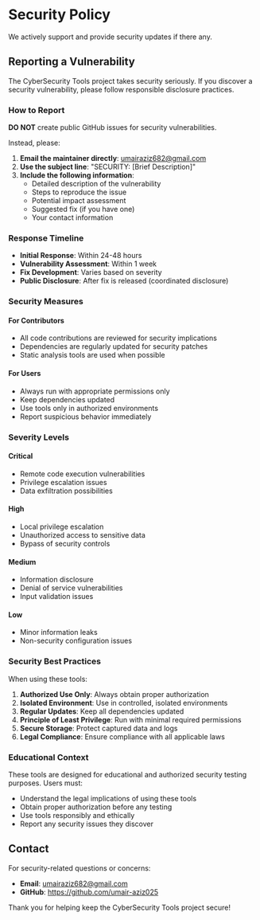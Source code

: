 # Security Policy

We actively support and provide security updates if there any.

## Reporting a Vulnerability

The CyberSecurity Tools project takes security seriously. If you discover a security vulnerability, please follow responsible disclosure practices.

### How to Report

**DO NOT** create public GitHub issues for security vulnerabilities.

Instead, please:

1. **Email the maintainer directly**: umairaziz682@gmail.com
2. **Use the subject line**: "SECURITY: [Brief Description]"
3. **Include the following information**:
   - Detailed description of the vulnerability
   - Steps to reproduce the issue
   - Potential impact assessment
   - Suggested fix (if you have one)
   - Your contact information

### Response Timeline

- **Initial Response**: Within 24-48 hours
- **Vulnerability Assessment**: Within 1 week
- **Fix Development**: Varies based on severity
- **Public Disclosure**: After fix is released (coordinated disclosure)

### Security Measures

#### For Contributors
- All code contributions are reviewed for security implications
- Dependencies are regularly updated for security patches
- Static analysis tools are used when possible

#### For Users
- Always run with appropriate permissions only
- Keep dependencies updated
- Use tools only in authorized environments
- Report suspicious behavior immediately

### Severity Levels

#### Critical
- Remote code execution vulnerabilities
- Privilege escalation issues
- Data exfiltration possibilities

#### High
- Local privilege escalation
- Unauthorized access to sensitive data
- Bypass of security controls

#### Medium
- Information disclosure
- Denial of service vulnerabilities
- Input validation issues

#### Low
- Minor information leaks
- Non-security configuration issues

### Security Best Practices

When using these tools:

1. **Authorized Use Only**: Always obtain proper authorization
2. **Isolated Environment**: Use in controlled, isolated environments
3. **Regular Updates**: Keep all dependencies updated
4. **Principle of Least Privilege**: Run with minimal required permissions
5. **Secure Storage**: Protect captured data and logs
6. **Legal Compliance**: Ensure compliance with all applicable laws

### Educational Context

These tools are designed for educational and authorized security testing purposes. Users must:

- Understand the legal implications of using these tools
- Obtain proper authorization before any testing
- Use tools responsibly and ethically
- Report any security issues they discover

## Contact

For security-related questions or concerns:
- **Email**: umairaziz682@gmail.com
- **GitHub**: https://github.com/umair-aziz025

Thank you for helping keep the CyberSecurity Tools project secure!
